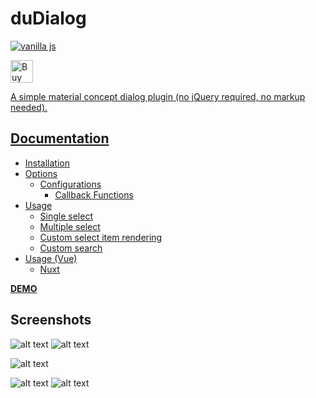 duDialog
=========
[![vanilla js](https://img.shields.io/npm/dt/@dmuy/dialog?style=flat-square)](https://www.npmjs.com/package/@dmuy/dialog)

<a href='https://ko-fi.com/dionleeuy' target='_blank'><img height='36' style='border:0px;height:36px;' src='https://cdn.ko-fi.com/cdn/kofi1.png?v=3' border='0' alt='Buy Me a Coffee at ko-fi.com' />

A simple material concept dialog plugin (no jQuery required, no markup needed).

## Documentation
* [Installation](https://github.com/dmuy/duDialog/wiki/Installation)
* [Options](https://github.com/dmuy/duDialog/wiki/Options)
  * [Configurations](https://github.com/dmuy/duDialog/wiki/Options#configurations)
    * [Callback Functions](https://github.com/dmuy/duDialog/wiki/Options#callback-functions)
* [Usage](https://github.com/dmuy/duDialog/wiki/Usage)
  * [Single select](https://github.com/dmuy/duDialog/wiki/Usage#single-select)
  * [Multiple select](https://github.com/dmuy/duDialog/wiki/Usage#multiple-select)
  * [Custom select item rendering](https://github.com/dmuy/duDialog/wiki/Usage#customize-rendering)
  * [Custom search](https://github.com/dmuy/duDialog/wiki/Usage#customize-search)
* [Usage (Vue)](https://github.com/dmuy/duDialog/wiki/Usage-(Vue))
  * [Nuxt](https://github.com/dmuy/duDialog/wiki/Usage-(Vue)#nuxt)

**[DEMO](https://dmuy.github.io/duDialog/)**

## Screenshots
![alt text](https://i.imgur.com/b0jmCzy.png "Confirmation dialog")
![alt text](https://i.imgur.com/WdNqIt5.png "Confirmation dialog (dark)")

![alt text](https://i.imgur.com/fEgkxNW.png "Single select dialog")

![alt text](https://i.imgur.com/LR1Zffx.png "Multiple select dialog")
![alt text](https://i.imgur.com/gutG6GD.png "Multiple select dialog (dark)")
